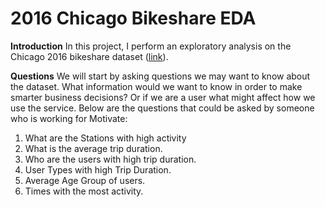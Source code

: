 # 2016 Chicago Bikeshare EDA

**Introduction**
In this project, I perform an exploratory analysis on the Chicago 2016 bikeshare dataset ([link](https://www.kaggle.com/datasets/samratp/bikeshare-analysis)).

**Questions**
We will start by asking questions we may want to know about the dataset. What information would we want to know in order to make smarter business decisions? Or if we are a user what might affect how we use the service.
Below are the questions that could be asked by someone who is working for Motivate:
1.	What are the Stations with high activity
2.	What is the average trip duration.
3.	Who are the users with high trip duration.
4.	User Types with high Trip Duration.
5.	Average Age Group of users.
6.	Times with the most activity.

